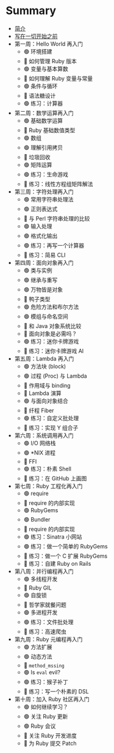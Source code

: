 # Summary

* [简介](README.md)
* [写在一切开始之前](preface/README.md)
* 第一周：Hello World 再入门
  * 🟢 环境搭建
  * 🔵 如何管理 Ruby 版本
  * 🟢 变量与基本算数
  * 🔵 如何理解 Ruby 变量与常量
  * 🟢 条件与循环
  * 🔵 语法糖设计
  * 🟢 练习：计算器
* 第二周：数学运算再入门
  * 🟢 基础数学运算
  * 🔵 Ruby 基础数值类型
  * 🟢 数组
  * 🟢 理解引用拷贝
  * 🔵 垃圾回收
  * 🟢 矩阵运算
  * 🟢 练习：生命游戏
  * 🔵 练习：线性方程组矩阵解法
* 第三周：字符处理再入门
  * 🟢 常用字符串处理法
  * 🟢 正则表达式
  * 🔵 与 Perl 字符串处理的比较
  * 🟢 输入处理
  * 🟢 格式化输出
  * 🟢 练习：再写一个计算器
  * 🔵 练习：简易 CLI
* 第四周：面向对象再入门
  * 🟢 类与实例
  * 🟢 继承与重写
  * 🟢 万物皆是对象
  * 🔵 鸭子类型
  * 🟢 危险方法和布尔方法
  * 🟢 模组与命名空间
  * 🔵 和 Java 对象系统比较
  * 🔵 面向对象是必需吗？
  * 🟢 练习：迷你卡牌游戏
  * 🔵 练习：迷你卡牌游戏 AI
* 第五周：Lambda 再入门
  * 🟢 方法块 (block)
  * 🟢 过程 (Proc) 与 Lambda
  * 🔵 作用域与 binding
  * 🔵 Lambda 演算
  * 🟢 与面向对象结合
  * 🔵 纤程 Fiber
  * 🟢 练习：自定义批处理
  * 🔵 练习：实现 Y 组合子
* 第六周：系统调用再入门
  * 🟢 I/O 网络栈
  * 🟢 *NIX 进程
  * 🔵 FFI
  * 🟢 练习：朴素 Shell
  * 🔵 练习：在 GitHub 上画图
* 第七周：Ruby 工程化再入门
  * 🟢 require
  * 🔵 require 的内部实现
  * 🟢 RubyGems
  * 🟢 Bundler
  * 🔵 require 的内部实现
  * 🟢 练习：Sinatra 小网站
  * 🟢 练习：做一个简单的 RubyGems
  * 🔵 练习：做一个 C 扩展 RubyGems
  * 🔵 练习：自建 Ruby on Rails
* 第八周：并行编程再入门
  * 🟢 多线程开发
  * 🔵 Ruby GIL
  * 🟢 自旋锁
  * 🔵 哲学家就餐问题
  * 🟢 多进程开发
  * 🟢 练习：文件批处理
  * 🔵 练习：高速爬虫
* 第九周：Ruby 元编程再入门
  * 🟢 方法扩展
  * 🟢 动态方法
  * 🔵 `method_mssing`
  * 🟢 Is `eval` evil?
  * 🟢 练习：猴子补丁
  * 🔵 练习：写一个朴素的 DSL
* 第十周：加入 Ruby 社区再入门
  * 🟢 如何继续学习？
  * 🟢 关注 Ruby 更新
  * 🟢 Ruby 会议
  * 🔵 关注 Ruby 开发进度
  * 🔵 为 Ruby 提交 Patch
